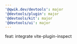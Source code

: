 ```yaml
---
'@qwik.dev/devtools': major
'@devtools/plugin': major
'@devtools/kit': major
'@devtools/ui': major
---
```


feat: integrate vite-plugin-inspect
